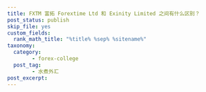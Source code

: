 ```yaml
---
title: FXTM 富拓 Forextime Ltd 和 Exinity Limited 之间有什么区别？
post_status: publish
skip_file: yes
custom_fields:
  rank_math_title: "%title% %sep% %sitename%"
taxonomy:
  category:
        - forex-college
  post_tag:
        - 水煮外汇
post_excerpt: 
---
```

